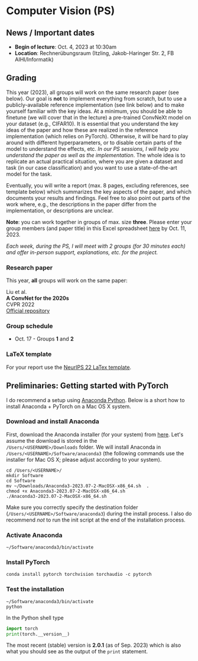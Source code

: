 # Computer Vision (PS)

## News / Important dates

- **Begin of lecture**: Oct. 4, 2023 at 10:30am
- **Location**: Rechnerübungsraum (Itzling, Jakob-Haringer Str. 2, FB AIHI/Informatik) 

## Grading

This year (2023), all groups will work on the same research paper (see below). Our goal is **not** to implement everything from scratch, but to use a publicly-available reference implementation (see link below) and to make yourself familiar with the key ideas. At a minimum, you should be able to finetune (we will cover that in the lecture) a pre-trained ConvNeXt model on your dataset (e.g., CIFAR10). It is essential that you understand the key ideas of the paper and how these are realized in the reference implementation (which relies on PyTorch). Otherwise, it will be hard to play around with different hyperparameters, or to disable certain parts of the model to understand the effects, etc. *In our PS sessions, I will help you understand the paper as well as the implementation*. The whole idea is to replicate an actual practical situation, where you are given a dataset and task (in our case classification) and you want to use a state-of-the-art model for the task. 

Eventually, you will write a report (max. 8 pages, excluding references, see template below) which summarizes the key aspects of the paper, and which documents your results and findings. Feel free to also point out parts of the work where, e.g., the descriptions in the paper differ from the implementation, or descriptions are unclear. 

**Note**: you can work together in groups of max. size **three**. Please enter your group members (and paper title) in this Excel spreadsheet [here](https://myfiles.sbg.ac.at/index.php/s/PzZkbNt92XxfBHQ) by Oct. 11, 2023.

*Each week, during the PS, I will meet with 2 groups (for 30 minutes each) and offer in-person support, explanations, etc. for the project.*

### Research paper

This year, **all** groups will work on the same paper: 

Liu et al.    
**A ConvNet for the 2020s**    
CVPR 2022     
[Official repository](https://github.com/facebookresearch/ConvNeXt)


### Group schedule

- Oct. 17 - Groups **1** and **2**

### LaTeX template

For your report use the [NeurIPS 22 LaTex template](https://neurips.cc/Conferences/2022/PaperInformation/StyleFiles).


## Preliminaries: Getting started with PyTorch

I do recommend a setup using [Anaconda Python](https://www.anaconda.com/products/individual). Below is a short how to install Anaconda + PyTorch on a Mac OS X system.

### Download and install Anaconda

First, download the Anaconda installer (for your system) from [here](https://www.anaconda.com/products/individual). Let's assume the download is stored in the  
`/Users/<USERNAME>/Downloads` folder. We will install Anaconda in `/Users/<USERNAME>/Software/anaconda3` (the following commands use the installer for Mac OS X; please adjust according to your system).

```
cd /Users/<USERNAME>/
mkdir Software
cd Software
mv ~/Downloads/Anaconda3-2023.07-2-MacOSX-x86_64.sh  .
chmod +x Anaconda3-2023.07-2-MacOSX-x86_64.sh
./Anaconda3-2023.07-2-MacOSX-x86_64.sh
```

Make sure you correctly specify the destination folder (`/Users/<USERNAME>/Software/anaconda3`) during the install process. I also do recommend *not* to run the
init script at the end of the installation process.

### Activate Anaconda

```
~/Software/anaconda3/bin/activate
```

### Install PyTorch

```
conda install pytorch torchvision torchaudio -c pytorch
```

### Test the installation

```
~/Software/anaconda3/bin/activate
python
```

In the Python shell type

```python
import torch
print(torch.__version__)
```

The most recent (stable) version is **2.0.1** (as of Sep. 2023) which is also what you should see as the output of the `print` statement.
